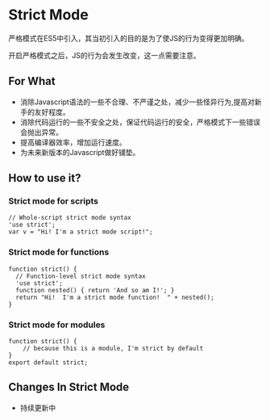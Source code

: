 # Strict Mode 

严格模式在ES5中引入，其当初引入的目的是为了使JS的行为变得更加明确。 

开启严格模式之后，JS的行为会发生改变，这一点需要注意。 

## For What 

* 消除Javascript语法的一些不合理、不严谨之处，减少一些怪异行为,提高对新手的友好程度。
* 消除代码运行的一些不安全之处，保证代码运行的安全，严格模式下一些错误会抛出异常。
* 提高编译器效率，增加运行速度。
* 为未来新版本的Javascript做好铺垫。 

## How to use it? 
### Strict mode for scripts 
```
// Whole-script strict mode syntax
'use strict';
var v = "Hi! I'm a strict mode script!"; 
```
### Strict mode for functions 
```
function strict() {
  // Function-level strict mode syntax
  'use strict';
  function nested() { return 'And so am I!'; }
  return "Hi!  I'm a strict mode function!  " + nested();
}
```
### Strict mode for modules 
```
function strict() {
    // because this is a module, I'm strict by default
}
export default strict;
```

## Changes In Strict Mode 

* 持续更新中
